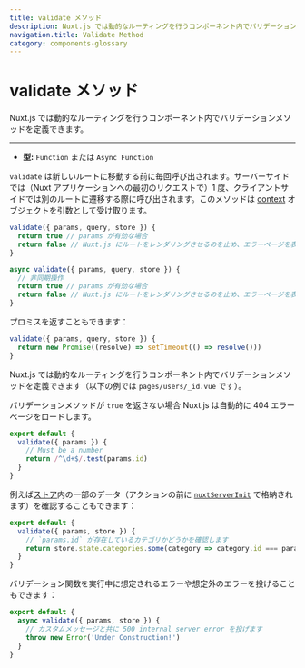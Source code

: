 ```yaml
---
title: validate メソッド
description: Nuxt.js では動的なルーティングを行うコンポーネント内でバリデーションメソッドを定義できます。
navigation.title: Validate Method
category: components-glossary
---
```

# validate メソッド

Nuxt.js では動的なルーティングを行うコンポーネント内でバリデーションメソッドを定義できます。

---

- **型:** `Function` または `Async Function`

`validate` は新しいルートに移動する前に毎回呼び出されます。サーバーサイドでは（Nuxt アプリケーションへの最初のリクエストで）1 度、クライアントサイドでは別のルートに遷移する際に呼び出されます。このメソッドは [context](/docs/internals-glossary/context) オブジェクトを引数として受け取ります。

```js
validate({ params, query, store }) {
  return true // params が有効な場合
  return false // Nuxt.js にルートをレンダリングさせるのを止め、エラーページを表示させます
}
```

```js
async validate({ params, query, store }) {
  // 非同期操作
  return true // params が有効な場合
  return false // Nuxt.js にルートをレンダリングさせるのを止め、エラーページを表示させます
}
```

プロミスを返すこともできます：

```js
validate({ params, query, store }) {
  return new Promise((resolve) => setTimeout(() => resolve()))
}
```

Nuxt.js では動的なルーティングを行うコンポーネント内でバリデーションメソッドを定義できます（以下の例では `pages/users/_id.vue` です）。

バリデーションメソッドが `true` を返さない場合 Nuxt.js は自動的に 404 エラーページをロードします。

```js
export default {
  validate({ params }) {
    // Must be a number
    return /^\d+$/.test(params.id)
  }
}
```

例えば[ストア](/docs/directory-structure/store)内の一部のデータ（アクションの前に [`nuxtServerInit`](/docs/directory-structure/store#the-nuxtserverinit-action) で格納されます）を確認することもできます：

```js
export default {
  validate({ params, store }) {
    // `params.id` が存在しているカテゴリかどうかを確認します
    return store.state.categories.some(category => category.id === params.id)
  }
}
```

バリデーション関数を実行中に想定されるエラーや想定外のエラーを投げることもできます：

```js
export default {
  async validate({ params, store }) {
    // カスタムメッセージと共に 500 internal server error を投げます
    throw new Error('Under Construction!')
  }
}
```
